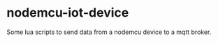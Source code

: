 nodemcu-iot-device
==================

Some lua scripts to send data from a nodemcu device to a mqtt broker.
